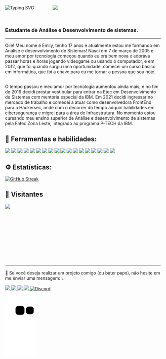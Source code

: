 <div>

<img src="https://readme-typing-svg.demolab.com?font=Press+Start+2P&size=15&duration=3000&pause=500&color=F74949&width=420&height=50&lines=Bem+vindo{a}+ao+meu+perfil!;Me+chamo+Emily+Leme;Sou+Desenvolvedora+Fullstack;Aproveite+os+projetos;E+me+siga+para+mais!;Obrigada+pelo+apoio+<3" alt="Typing SVG" align="left"/>

<img src="https://64.media.tumblr.com/55f57e7f662f882d127784a453d107ca/tumblr_msghlxjj0p1qbu2bao1_400.gif" width="350px" align="right"/>
</div>

<br><br>

<p align="left">

<h3>Estudante de Análise e Desenvolvimento de sistemas.</h3>

<hr>

  Oiie! Meu nome é Emily, tenho 17 anos e atualmente estou me formando em Análise e desenvolvimento de Sistemas! Nasci em 7 de março de 2005 e meu amor por tecnologia começou quando eu era bem nova e adorava passar horas e horas jogando videogame ou usando o computador, e em 2012, que foi quando surgiu uma oportunidade, comecei um curso básico em informática, que foi a chave para eu me tornar a pessoa que sou hoje.<br/><br/>

O tempo passou e meu amor por tecnologia aumentou ainda mais, e no fim de 2019 decidi prestar vestibular para entrar na Etec em Desenvolvimento de Sistemas com mentoria especial da IBM. Em 2021 decidi ingressar no mercado de trabalho e comecei a atuar como desenvolvedora FrontEnd para a Hackersec, onde com o decorrer do tempo adquiri habilidades em cibersegurança e migrei para a área de Infraestrutura. No momento estou cursando meu ensino superior de Análise e desenvolvimento de sistemas pela Fatec Zona Leste, integrado ao programa P-TECH da IBM.
</p>

<h2 align="left">
  🚀 Ferramentas e habilidades:
</h2>

<div>
  <img height="50px" src="https://assets.univesp.br/novotec/codepen/unidade4/html5.png"/>
  <img height="50px" src="https://logospng.org/download/css-3/logo-css-3-2048.png"/>
  <img height="50px" src="https://logospng.org/download/javascript/logo-javascript-icon-1024.png"/>
  
  <img height="50px" src="https://upload.wikimedia.org/wikipedia/commons/thumb/b/b2/Bootstrap_logo.svg/1280px-Bootstrap_logo.svg.png"/>
  <img height="50px" src="https://seeklogo.com/images/J/jquery-logo-CFE6ECE363-seeklogo.com.png"/>
  
  <img height="50px" src="https://www.cursou.com.br/wp-content/uploads/2017/10/Curso-de-PHP-PSRs.png"/>
  <img height="50px" src="https://www.freepnglogos.com/uploads/logo-mysql-png/logo-mysql-mysql-logo-png-images-are-download-crazypng-21.png"/>
  <img height="50px" src="https://upload.wikimedia.org/wikipedia/commons/thumb/0/06/Kotlin_Icon.svg/2048px-Kotlin_Icon.svg.png"/>
  <img height="50px" src="https://seeklogo.com/images/K/kali-linux-logo-AED181186E-seeklogo.com.png"/>
  <img height="50px" src="https://upload.wikimedia.org/wikipedia/commons/thumb/a/a7/React-icon.svg/2300px-React-icon.svg.png"/>
  <img height="50px" src="https://upload.wikimedia.org/wikipedia/commons/4/4c/Typescript_logo_2020.svg"/>
  
  <img height="50px" src="https://cdn-icons-png.flaticon.com/512/5968/5968322.png"/>
  <img height="50px" src="https://cdn.freelogovectors.net/wp-content/uploads/2022/01/prisma_logo-freelogovectors.net_.png"/>
  <img height="50px" src="https://upload.wikimedia.org/wikipedia/commons/thumb/9/9a/Laravel.svg/1969px-Laravel.svg.png"/>

  <img height="50px" src="https://cdn-icons-png.flaticon.com/512/888/888879.png"/>
  <img height="50px" src="https://upload.wikimedia.org/wikipedia/commons/thumb/4/48/Windows_logo_-_2012_%28dark_blue%29.svg/2048px-Windows_logo_-_2012_%28dark_blue%29.svg.png"/> 
  <img height="50px" src="https://vasterra.com/blog/wp-content/uploads/2021/08/Tailwind-img.png"/>
  
  <img height="50px" src="https://cdn-icons-png.flaticon.com/512/3291/3291669.png"/>
  
  </div>

</hr>

<h2>⚙️ Estatísticas:</h2>

 [![GitHub Streak](https://streak-stats.demolab.com/?user=catmiih&theme=github-dark)](https://git.io/streak-stats)
 
 <h2>🧑 Visitantes </h2>
 
 <img src="https://profile-counter.glitch.me/catmiih/count.svg" />

<br><br><br><br><br><br><br><br><br>
<hr>

<p>
  🤝 Se você deseja realizar um projeto comigo (ou bater papo), não hesite em me enviar uma mensagem: ⤵️
</p>

<p align="left">
 <a href="https://github.com/catmiih" target="_blank" alt="Github">
    <img src="https://img.shields.io/badge/-Github-242424?style=for-the-badge&logo=Github&logoColor=white">
</a>

<a href="https://www.linkedin.com/in/emily-leme/" target="_blank" alt="Linkedin">
  <img src="https://img.shields.io/badge/-Linkedin-0e76a8?style=for-the-badge&logo=Linkedin&logoColor=white" />
</a>

<a href="mailto:emilyleme.dev@gmail.com" target="_blank" alt="Gmail">
  <img src="https://img.shields.io/badge/-Gmail-cc3838?style=for-the-badge&logo=Gmail&logoColor=white" />
</a>
  
<a href="https://wa.me/5511962891250" target="_blank" alt="Whatsapp">
  <img src="https://img.shields.io/badge/-Whatsapp-3BB332?style=for-the-badge&logo=Whatsapp&logoColor=white" />
</a>
  
<a href="#" target="_blank">
  <img src="https://img.shields.io/badge/mily%238861-%237289DA.svg?style=for-the-badge&logo=discord&logoColor=white" title="Discord"></a> 
</p>  

![snake gif](https://github.com/catmiih/catmiih/blob/output/github-contribution-grid-snake.svg)
